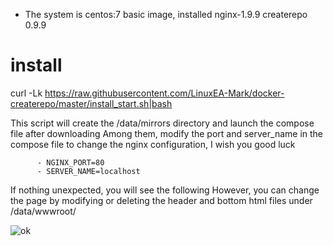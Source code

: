 * The system is centos:7 basic image, installed nginx-1.9.9 createrepo 0.9.9

# install 

curl -Lk https://raw.githubusercontent.com/LinuxEA-Mark/docker-createrepo/master/install_start.sh|bash


This script will create the /data/mirrors directory and launch the compose file after downloading
Among them, modify the port and server_name in the compose file to change the nginx configuration, I wish you good luck

```
      - NGINX_PORT=80
      - SERVER_NAME=localhost
```      

If nothing unexpected, you will see the following
However, you can change the page by modifying or deleting the header and bottom html files under /data/wwwroot/

![ok](https://raw.githubusercontent.com/LinuxEA-Mark/docker-createrepo/master/ok.png)
